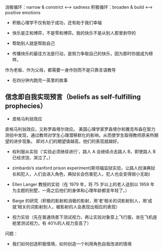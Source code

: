消极循环：narrow & constrict <--> sadness
积极循环：broaden & build <--> positive emotions

- 积极心理学不仅有助于成功，还有助于我们幸福

- 快乐是正和博弈，不是零和博弈。我的快乐不是从别人那里剥夺的

- 帮助别人就是帮助自己

- 传播快乐的最佳方法是行动，是努力争取自己的快乐，因为那时你就成为榜样。

作为老板、作为父母，都需要一身作则而不是只靠言语教导

- 在四分钟内跑完一英里的故事

## 信念即自我实现预言（beliefs as self-fulfilling prophecies）

- 皮格马利翁效应

皮格马利翁效应，又称罗森塔尔效应。
美国心理学家罗森塔尔和雅克布森在智力测验中发现，通过教师对学生心理潜移默化的影响，从而使学生取得教师原来所期望的进步现象。
即对人们的期望值越高，他们的表现就越好。

- 权利服从实验（‘实验必须继续进行’，路人 A 会继续点击路人 B，即使路人 B 已经求饶、哭泣了。）

- zimbardo’s stanford prison experiment(斯坦福监狱实验，让路人扮演典狱长和犯人，人们会进入角色，典狱长会伤害犯人，犯人也会变得弱小无助)

- Ellen Langer 教授的实验（在 1979 年，将 75 岁以上的老人送到以 1959 年为主题的别墅，一周之后他们的身体和心理年龄都变年轻了。）

- Barge 的研究（积极的影射和消极的影射，用‘老’相关的词影射别人，用‘成就’相关的词影射别人，被影射的人会表现出相应的表现）

- 视力实验（先在普通场景下测试视力，再让实验对象穿上飞行服，坐在飞机座舱里测试视力，有 40%的人视力变高了）

问题：

- 我们如何创造积极情境，如何创造一个利用角色自我改进的情境
